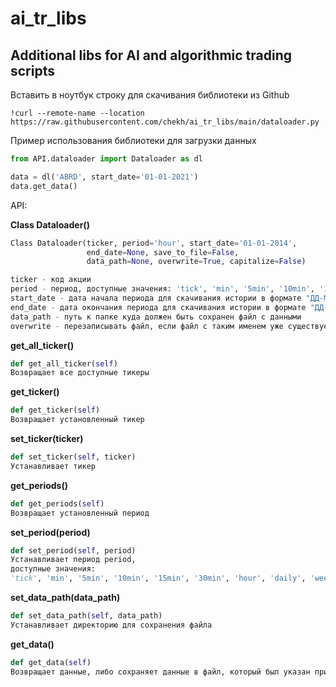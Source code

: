 # ai_tr_libs
## Additional libs for AI and algorithmic trading scripts


Вставить в ноутбук строку для скачивания библиотеки из Github
```
!curl --remote-name --location https://raw.githubusercontent.com/chekh/ai_tr_libs/main/dataloader.py
```

Пример использования библиотеки для загрузки данных

```python
from API.dataloader import Dataloader as dl

data = dl('ABRD', start_date='01-01-2021')
data.get_data()
```

API:

**Class Dataloader()**

```python
Class Dataloader(ticker, period='hour', start_date='01-01-2014', 
                 end_date=None, save_to_file=False, 
                 data_path=None, overwrite=True, capitalize=False)

ticker - код акции 
period - период, доступные значения: 'tick', 'min', '5min', '10min', '15min', '30min', 'hour', 'daily', 'week', 'month'
start_date - дата начала периода для скачивания истории в формате "ДД-ММ-ГГГГ" (должна быть не раньше 01-01-2014)
end_date - дата окончания периода для скачивания истории в формате "ДД-ММ-ГГГГ"
data_path - путь к папке куда должен быть сохранен файл с данными
overwrite - перезаписывать файл, если файл с таким именем уже существует.
```

**get_all_ticker()**
```python
def get_all_ticker(self)
Возвращает все доступные тикеры 
```

**get_ticker()**
```python
def get_ticker(self)
Возвращает установленный тикер 
```

**set_ticker(ticker)**
```python
def set_ticker(self, ticker)
Устанавливает тикер
```

**get_periods()**
```python
def get_periods(self)
Возвращает установленный период 
```

**set_period(period)**
```python
def set_period(self, period)
Устанавливает период period, 
доступные значения: 
'tick', 'min', '5min', '10min', '15min', '30min', 'hour', 'daily', 'week', 'month'
```

**set_data_path(data_path)**
```python
def set_data_path(self, data_path)
Устанавливает директорию для сохранения файла
```

**get_data()**
```python
def get_data(self)
Возвращает данные, либо сохраняет данные в файл, который был указан при создании объекта
```
